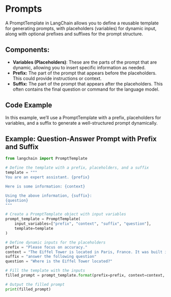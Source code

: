 # Prompts

A PromptTemplate in LangChain allows you to define a reusable template for generating prompts, with placeholders (variables) for dynamic input, along with optional prefixes and suffixes for the prompt structure.

## Components:
- **Variables (Placeholders)**: These are the parts of the prompt that are dynamic, allowing you to insert specific information as needed.
- **Prefix:** The part of the prompt that appears before the placeholders. This could provide instructions or context.
- **Suffix:** The part of the prompt that appears after the placeholders. This often contains the final question or command for the language model.








## Code Example
In this example, we’ll use a PromptTemplate with a prefix, placeholders for variables, and a suffix to generate a well-structured prompt dynamically.

## Example: Question-Answer Prompt with Prefix and Suffix

```python
from langchain import PromptTemplate

# Define the template with a prefix, placeholders, and a suffix
template = """
You are an expert assistant. {prefix}

Here is some information: {context}

Using the above information, {suffix}:
{question}
"""

# Create a PromptTemplate object with input variables
prompt_template = PromptTemplate(
    input_variables=["prefix", "context", "suffix", "question"], 
    template=template
)

# Define dynamic inputs for the placeholders
prefix = "Please focus on accuracy."
context = "The Eiffel Tower is located in Paris, France. It was built in 1889."
suffix = "answer the following question"
question = "Where is the Eiffel Tower located?"

# Fill the template with the inputs
filled_prompt = prompt_template.format(prefix=prefix, context=context, suffix=suffix, question=question)

# Output the filled prompt
print(filled_prompt)
```

